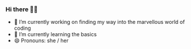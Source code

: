 ### Hi there 🙋‍♀️

- 🔭 I’m currently working on finding my way into the marvellous world of coding
- 🌱 I’m currently learning the basics
- 😄 Pronouns: she / her


